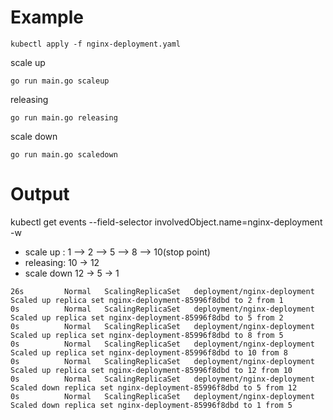 # Example

```shell
kubectl apply -f nginx-deployment.yaml
```

scale up
```shell
go run main.go scaleup
```

releasing
```shell
go run main.go releasing
```

scale down
```shell
go run main.go scaledown
```

# Output
kubectl get events --field-selector involvedObject.name=nginx-deployment -w
* scale up : 1 --> 2 --> 5 --> 8 --> 10(stop point)
* releasing: 10 -> 12
* scale down 12 -> 5 -> 1

```shell
26s         Normal   ScalingReplicaSet   deployment/nginx-deployment   Scaled up replica set nginx-deployment-85996f8dbd to 2 from 1
0s          Normal   ScalingReplicaSet   deployment/nginx-deployment   Scaled up replica set nginx-deployment-85996f8dbd to 5 from 2
0s          Normal   ScalingReplicaSet   deployment/nginx-deployment   Scaled up replica set nginx-deployment-85996f8dbd to 8 from 5
0s          Normal   ScalingReplicaSet   deployment/nginx-deployment   Scaled up replica set nginx-deployment-85996f8dbd to 10 from 8
0s          Normal   ScalingReplicaSet   deployment/nginx-deployment   Scaled up replica set nginx-deployment-85996f8dbd to 12 from 10
0s          Normal   ScalingReplicaSet   deployment/nginx-deployment   Scaled down replica set nginx-deployment-85996f8dbd to 5 from 12
0s          Normal   ScalingReplicaSet   deployment/nginx-deployment   Scaled down replica set nginx-deployment-85996f8dbd to 1 from 5
```